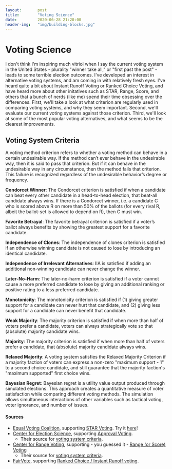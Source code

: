 ```yaml
---
layout:       post
title:        "Voting Science"
date:         2020-06-28 21:20:00
header-img:   "img/building-blocks.jpg"
---
```


# Voting Science

I don't think I'm inspiring much vitriol when I say the current voting system in the United States - plurality "winner take all," or "first past the post" - leads to some terrible election outcomes. I've developed an interest in alternative voting systems, and am coming in with relatively fresh eyes. I've heard quite a bit about Instant Runoff Voting or Ranked Choice Voting, and have heard more about other initatives such as STAR, Range, Score, and others that a bunch of nerds (like me) spend their time obsessing over the differences. First, we'll take a look at what criterion are regularly used in comparing voting systems, and why they seem important. Second, we'll evaluate our current voting systems against those criterion. Third, we'll look at some of the most popular voting alternatives, and what seems to be the clearest improvements.

## Voting System Criteria
A voting method criterion refers to whether a voting method can behave in a certain undesirable way. If the method can’t ever behave in the undesirable way, then it is said to pass that criterion. But if it can behave in the undesirable way in any circumstance, then the method fails that criterion. This failure is recognized regardless of the undesirable behavior’s degree or frequency.

**Condorcet Winner**: The Condorcet criterion is satisfied if when a candidate can beat every other candidate in a head-to-head election, that beat-all candidate always wins. If there is a Condorcet winner, i.e. a candidate C who is scored above R on more than 50% of the ballots (for every rival R, albeit the ballot-set is allowed to depend on R), then C must win.

**Favorite Betrayal**: The favorite betrayal criterion is satisfied if a voter’s ballot always benefits by showing the greatest support for a favorite candidate.

**Independence of Clones**: The independence of clones criterion is satisfied if an otherwise winning candidate is not caused to lose by introducing an identical candidate.

**Independence of Irrelevant Alternatives**: IIA is satisfied if adding an additional non-winning candidate can never change the winner.

**Later-No-Harm**: The later-no-harm criterion is satisfied if a voter cannot cause a more preferred candidate to lose by giving an additional ranking or positive rating to a less preferred candidate.

**Monotonicity**: The monotonicity criterion is satisfied if (1) giving greater support for a candidate can never hurt that candidate, and (2) giving less support for a candidate can never benefit that candidate.

**Weak Majority**: The majority criterion is satisfied if when more than half of voters prefer a candidate, voters can always strategically vote so that (absolute) majority candidate wins.

**Majority**: The majority criterion is satisfied if when more than half of voters prefer a candidate, that (absolute) majority candidate always wins.

**Relaxed Majority**: A voting system satisfies the Relaxed Majority Criterion if a majority faction of voters can express a non-zero "maximum support - 1" to a second choice candidate, and still guarantee that the majority faction's "maximum supported" first choice wins.

**Bayesian Regret**: Bayesian regret is a utility value output produced through simulated elections. This approach creates a quantitative measure of voter satisfaction while comparing different voting methods. The simulation allows simultaneous interactions of other variables such as tactical voting, voter ignorance, and number of issues.
 
#### Sources
- [Equal Voting Coalition](https://www.equal.vote/), supporting [STAR Voting](https://www.starvoting.us/). Try it [here](https://star.vote/)!
- [Center for Election Science](https://www.electionscience.org/), supporting [Approval Voting](https://www.electionscience.org/approval-voting-101).
  - Their source for [voting system criteria](https://www.electionscience.org/learn/electoral-system-glossary/).
- [Center for Range Voting](https://www.rangevoting.org/), supporting - you guessed it - [Range (or Score) Voting](https://www.rangevoting.org/)
  - Their source for [voting system criteria](https://www.rangevoting.org/Criteria.html).
- [FairVote](https://www.fairvote.org/), supporting [Ranked Choice / Instant Runoff voting](https://www.fairvote.org/rcv#how_rcv_works).
